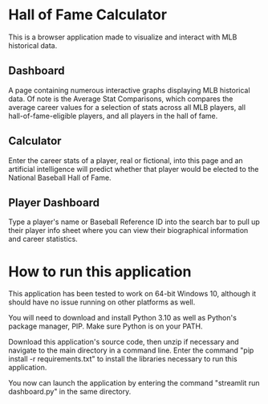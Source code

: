 # Hall of Fame Calculator
This is a browser application made to visualize and interact with MLB historical data. 

## Dashboard
A page containing numerous interactive graphs displaying MLB historical data. Of note is the Average Stat Comparisons, which compares the average career values for a selection of stats across all MLB players, all hall-of-fame-eligible players, and all players in the hall of fame.

## Calculator
Enter the career stats of a player, real or fictional, into this page and an artificial intelligence will predict whether that player would be elected to the National Baseball Hall of Fame.

## Player Dashboard
Type a player's name or Baseball Reference ID into the search bar to pull up their player info sheet where you can view their biographical information and career statistics.

# How to run this application
This application has been tested to work on 64-bit Windows 10, although it should have no issue running on other platforms as well.

You will need to download and install Python 3.10 as well as Python's package manager, PIP. Make sure Python is on your PATH. 

Download this application's source code, then unzip if necessary and navigate to the main directory in a command line. Enter the command "pip install -r requirements.txt" to install the libraries necessary to run this application.

You now can launch the application by entering the command "streamlit run dashboard.py" in the same directory.
